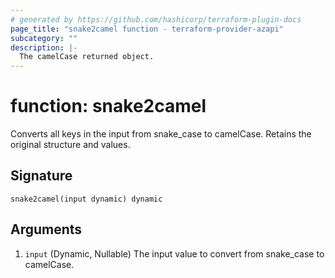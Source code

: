 ```yaml
---
# generated by https://github.com/hashicorp/terraform-plugin-docs
page_title: "snake2camel function - terraform-provider-azapi"
subcategory: ""
description: |-
  The camelCase returned object.
---
```


# function: snake2camel

Converts all keys in the input from snake_case to camelCase. Retains the original structure and values.



## Signature

<!-- signature generated by tfplugindocs -->
```text
snake2camel(input dynamic) dynamic
```

## Arguments

<!-- arguments generated by tfplugindocs -->
1. `input` (Dynamic, Nullable) The input value to convert from snake_case to camelCase.

